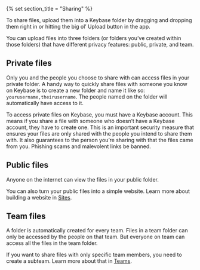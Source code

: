 {% set section_title = "Sharing" %}

To share files, upload them into a Keybase folder by dragging and dropping them right in or hitting the big ol’ Upload button in the app. 

You can upload files into three folders (or folders you’ve created within those folders) that have different privacy features: public, private, and team.

## Private files
Only you and the people you choose to share with can access files in your private folder. A handy way to quickly share files with someone you know on Keybase is to create a new folder and name it like so: `yourusername,theirusername`. The people named on the folder will automatically have access to it.

To access private files on Keybase, you must have a Keybase account. This means if you share a file with someone who doesn’t have a Keybase account, they have to create one. This is an important security measure that ensures your files are only shared with the people you intend to share them with. It also guarantees to the person you’re sharing with that the files came from you. Phishing scams and malevolent links be banned.

## Public files
Anyone on the internet can view the files in your public folder. 

You can also turn your public files into a simple website. Learn more about building a website in [Sites](/sites).

## Team files
A folder is automatically created for every team. Files in a team folder can only be accessed by the people on that team. But everyone on team can access all the files in the team folder. 

If you want to share files with only specific team members, you need to create a subteam. Learn more about that in [Teams](/teams).
